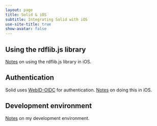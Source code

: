 ```yaml
---
layout: page
title: Solid & iOS
subtitle: Integrating Solid with iOS
use-site-title: true
show-avatar: false
---
```


## Using the rdflib.js library

[Notes](Rdflib) on using the rdflib.js library in iOS.

## Authentication

Solid uses [WebID-OIDC](https://github.com/solid/webid-oidc-spec) for authentication.  [Notes](WebID-OIDC) on doing this in iOS.

## Development environment

[Notes](Dev-environment) on my development environment.